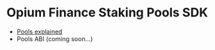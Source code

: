 # Opium Finance Staking Pools SDK

- [Pools explained](docs-explained/index.md)
- Pools ABI (coming soon...)
